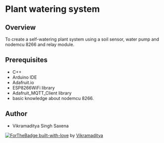 # Plant watering system


## Overview
To create a self-watering plant system using a soil sensor, water pump and nodemcu 8266 and relay module.

## Prerequisites
* C++
* Arduino IDE
* Adafruit.io
* ESP8266WiFi library
* Adafruit_MQTT_Client library
* basic knowledge about nodemcu 8266.

## Author
* Vikramaditya Singh Saxena

[![ForTheBadge built-with-love](http://ForTheBadge.com/images/badges/built-with-love.svg)](https://GitHub.com/Naereen/) by [Vikramaditya](https://www.linkedin.com/in/vikramadityasinghs/)
